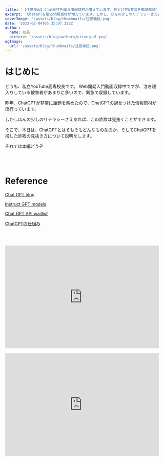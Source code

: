 ```yaml
---
title: '【注意喚起】ChatGPTを騙る情報商材が増えています。見分け方&背景を徹底解説'
excerpt: 'ChatGPTを騙る情報商材が増えています。しかし、ほんの少しのリテラシーさえあれば、この詐欺は見抜くことができます。そこで、本日は、ChatGPTとはそもそもどんなものなのか、そしてChatGPTを扮した詐欺の見抜き方について説明をしましょう.'
coverImage: '/assets/blog/thumbnails/注意喚起.png'
date: '2023-02-04T05:35:07.322Z'
author:
  name: 校長
  picture: '/assets/blog/authors/principal.png'
ogImage:
  url: '/assets/blog/thumbnails/注意喚起.png'
---
```

# はじめに
どうも、私立YouTube高専校長です。
Web開発入門動画収録中ですが、泣き寝入りしている被害者があまりに多いので、緊急で収録しています。

昨年、ChatGPTが非常に話題を集めたので、ChatGPTの冠をつけた情報商材が流行っています。

しかしほんの少しのリテラシーさえあれば、この詐欺は見抜くことができます。

そこで、本日は、ChatGPTとはそもそもどんなものなのか、そしてChatGPTを扮した詐欺の見抜き方について説明をします。

それでは本編どうぞ

<br/><br/>
# Reference

[Chat GPT blog](https://openai.com/blog/chatgpt/)

[Instruct GPT models](https://platform.openai.com/docs/model-index-for-researchers)

[Chat GPT API waitlist](https://community.openai.com/t/openai-chatgpt-api-waitlist/39247)

[ChatGPTの仕組み](https://note.com/takedato/n/nd509c3126fe5)

<br/><br/>
<div style="position: relative; height:0px; width: 100%; padding-top: 66.6666%;">
  <iframe src="https://onedrive.live.com/embed?cid=BE72E3BA9ED96E94&amp;resid=be72e3ba9ed96e94%211244&amp;authkey=AAZvREmi07bb718&amp;em=2&amp;wdAr=1.7777777777777777" width="560px" height="315px" frameborder="0" style="position: absolute; top: 0; left: 0; width: 100%; height: 100%;" >これは、<a target="_blank" href="https://office.com/webapps">Office</a> の機能を利用した、<a target="_blank" href="https://office.com">Microsoft Office</a> の埋め込み型のプレゼンテーションです。</iframe>
</div>
<br/>
<div style="position: relative; height:0px; width: 100%; padding-top: 66.6666%;">
  <iframe width="560" height="315" src="https://www.youtube.com/embed/4u6Z1IyQWEQ" title="YouTube video player" frameborder="0" style="position: absolute; top: 0; left: 0; width: 100%; height: 100%;" allow="accelerometer; autoplay; clipboard-write; encrypted-media; gyroscope; picture-in-picture; web-share" allowfullscreen></iframe>
</div>